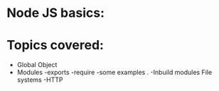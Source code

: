 # Node JS basics:

# Topics covered:

- Global Object
- Modules
  -exports
  -require
  -some examples .
  -Inbuild modules File systems
  -HTTP
